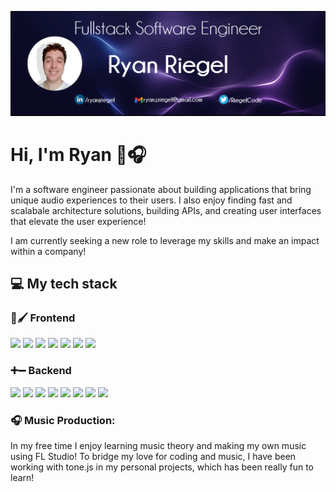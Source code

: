![Header](https://github.com/rriegel/rriegel/blob/main/githubCover2.png "Header")

# Hi, I'm Ryan 👋🎧

I'm a software engineer passionate about building applications that bring unique audio experiences to their users. I also enjoy finding fast and scalabale architecture solutions, building APIs, and creating user interfaces that elevate the user experience!

I am currently seeking a new role to leverage my skills and make an impact within a company!

## 💻 My tech stack

### 🎨🖌 Frontend

![](https://img.shields.io/badge/ReactJS-informational?style=flat&color=5ED4F3)
![](https://img.shields.io/badge/HTML-informational?style=flat&color=DD4B24)
![](https://img.shields.io/badge/CSS-informational?style=flat&color=254ADD)
![](https://img.shields.io/badge/jQuery-informational?style=flat&color=0765A6)
![](https://img.shields.io/badge/Webpack/Babel-informational?style=flat&color=F8DB3F)
![](https://img.shields.io/badge/Jest-informational?style=flat&color=906F79)
![](https://img.shields.io/badge/Enzyme-informational?style=flat&color=2ECC71)

### ➕➖ Backend

![](https://img.shields.io/badge/Node.js-informational?style=flat&color=74A95F)
![](https://img.shields.io/badge/Express-informational?style=flat&color=FFFFFF)
![](https://img.shields.io/badge/MySQL-informational?style=flat&color=DD8A00)
![](https://img.shields.io/badge/PostgreSQL-informational?style=flat&color=31648C)
![](https://img.shields.io/badge/MongoDB-informational?style=flat&color=439543)
![](https://img.shields.io/badge/AWS-informational?style=flat&color=FF9900)
![](https://img.shields.io/badge/Docker-informational?style=flat&color=2491E6)
![](https://img.shields.io/badge/Supertest-informational?style=flat&color=906F79)

### 🎧 Music Production:
In my free time I enjoy learning music theory and making my own music using FL Studio! To bridge my love for coding and music, I have been working with tone.js in my personal projects, which has been really fun to learn!

<!--
**rriegel/rriegel** is a ✨ _special_ ✨ repository because its `README.md` (this file) appears on your GitHub profile.

Here are some ideas to get you started:

- 🔭 I’m currently working on ...
- 🌱 I’m currently learning ...
- 👯 I’m looking to collaborate on ...
- 🤔 I’m looking for help with ...
- 💬 Ask me about ...
- 📫 How to reach me: ...
- 😄 Pronouns: ...
- ⚡ Fun fact: ...
-->
